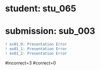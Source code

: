 # student: stu_065
# submission: sub_003

```diff
! ex01_0: Presentation Error
! ex01_1: Presentation Error
! ex01_2: Presentation Error
```
#incorrect=3
#correct=0

